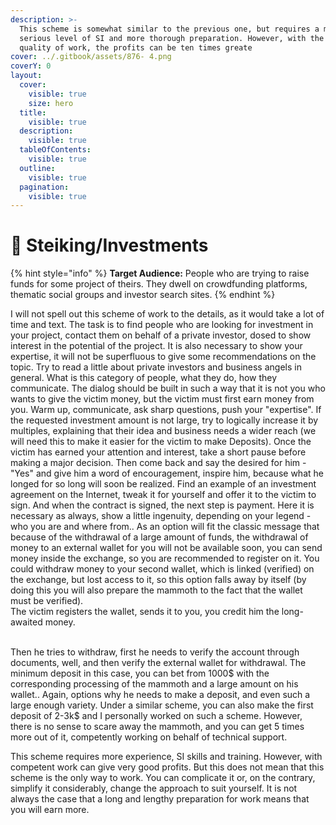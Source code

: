 ```yaml
---
description: >-
  This scheme is somewhat similar to the previous one, but requires a more
  serious level of SI and more thorough preparation. However, with the right
  quality of work, the profits can be ten times greate
cover: ../.gitbook/assets/876- 4.png
coverY: 0
layout:
  cover:
    visible: true
    size: hero
  title:
    visible: true
  description:
    visible: true
  tableOfContents:
    visible: true
  outline:
    visible: true
  pagination:
    visible: true
---
```


# 👑 Steiking/Investments

{% hint style="info" %}
**Target Audience:** People who are trying to raise funds for some project of theirs. They dwell on crowdfunding platforms, thematic social groups and investor search sites.
{% endhint %}

I will not spell out this scheme of work to the details, as it would take a lot of time and text. The task is to find people who are looking for investment in your project, contact them on behalf of a private investor, dosed to show interest in the potential of the project. It is also necessary to show your expertise, it will not be superfluous to give some recommendations on the topic. Try to read a little about private investors and business angels in general. What is this category of people, what they do, how they communicate. The dialog should be built in such a way that it is not you who wants to give the victim money, but the victim must first earn money from you. Warm up, communicate, ask sharp questions, push your "expertise". If the requested investment amount is not large, try to logically increase it by multiples, explaining that their idea and business needs a wider reach (we will need this to make it easier for the victim to make Deposits). Once the victim has earned your attention and interest, take a short pause before making a major decision. Then come back and say the desired for him - "Yes" and give him a word of encouragement, inspire him, because what he longed for so long will soon be realized. Find an example of an investment agreement on the Internet, tweak it for yourself and offer it to the victim to sign. And when the contract is signed, the next step is payment. Here it is necessary as always, show a little ingenuity, depending on your legend - who you are and where from.. As an option will fit the classic message that because of the withdrawal of a large amount of funds, the withdrawal of money to an external wallet for you will not be available soon, you can send money inside the exchange, so you are recommended to register on it. You could withdraw money to your second wallet, which is linked (verified) on the exchange, but lost access to it, so this option falls away by itself (by doing this you will also prepare the mammoth to the fact that the wallet must be verified).\
The victim registers the wallet, sends it to you, you credit him the long-awaited money.

\
Then he tries to withdraw, first he needs to verify the account through documents, well, and then verify the external wallet for withdrawal. The minimum deposit in this case, you can bet from 1000$ with the corresponding processing of the mammoth and a large amount on his wallet.. Again, options why he needs to make a deposit, and even such a large enough variety. Under a similar scheme, you can also make the first deposit of 2-3k$ and I personally worked on such a scheme. However, there is no sense to scare away the mammoth, and you can get 5 times more out of it, competently working on behalf of technical support.

This scheme requires more experience, SI skills and training. However, with competent work can give very good profits. But this does not mean that this scheme is the only way to work. You can complicate it or, on the contrary, simplify it considerably, change the approach to suit yourself. It is not always the case that a long and lengthy preparation for work means that you will earn more.
